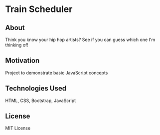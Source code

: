 # Train Scheduler

## About
Think you know your hip hop artists? See if you can guess which one I'm thinking of!

## Motivation
Project to demonstrate basic JavaScript concepts

## Technologies Used 
HTML, CSS, Bootstrap, JavaScript

## License 
MIT License
